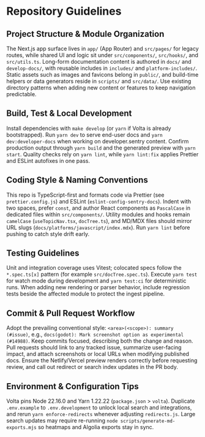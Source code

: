 # Repository Guidelines

## Project Structure & Module Organization
The Next.js app surface lives in `app/` (App Router) and `src/pages/` for legacy routes, while shared UI and logic sit under `src/components/`, `src/hooks/`, and `src/utils.ts`. Long-form documentation content is authored in `docs/` and `develop-docs/`, with reusable includes in `includes/` and `platform-includes/`. Static assets such as images and favicons belong in `public/`, and build-time helpers or data generators reside in `scripts/` and `src/data/`. Use existing directory patterns when adding new content or features to keep navigation predictable.

## Build, Test & Local Development
Install dependencies with `make develop` (or `yarn` if Volta is already bootstrapped). Run `yarn dev` to serve end-user docs and `yarn dev:developer-docs` when working on developer.sentry content. Confirm production output through `yarn build` and the generated preview with `yarn start`. Quality checks rely on `yarn lint`, while `yarn lint:fix` applies Prettier and ESLint autofixes in one pass.

## Coding Style & Naming Conventions
This repo is TypeScript-first and formats code via Prettier (see `prettier.config.js`) and ESLint (`eslint-config-sentry-docs`). Indent with two spaces, prefer `const`, and author React components as `PascalCase` in dedicated files within `src/components/`. Utility modules and hooks remain `camelCase` (`useTopicNav.tsx`, `docTree.ts`), and MD/MDX files should mirror URL slugs (`docs/platforms/javascript/index.mdx`). Run `yarn lint` before pushing to catch style drift early.

## Testing Guidelines
Unit and integration coverage uses Vitest; colocated specs follow the `*.spec.ts[x]` pattern (for example `src/docTree.spec.ts`). Execute `yarn test` for watch mode during development and `yarn test:ci` for deterministic runs. When adding new rendering or parser behavior, include regression tests beside the affected module to protect the ingest pipeline.

## Commit & Pull Request Workflow
Adopt the prevailing conventional style: `<area>(<scope>): summary (#issue)`, e.g., `docs(godot): Mark screenshot option as experimental (#14988)`. Keep commits focused, describing both the change and reason. Pull requests should link to any tracked issue, summarize user-facing impact, and attach screenshots or local URLs when modifying published docs. Ensure the Netlify/Vercel preview renders correctly before requesting review, and call out redirect or search index updates in the PR body.

## Environment & Configuration Tips
Volta pins Node 22.16.0 and Yarn 1.22.22 (`package.json` > `volta`). Duplicate `.env.example` to `.env.development` to unlock local search and integrations, and rerun `yarn enforce-redirects` whenever adjusting `redirects.js`. Large search updates may require re-running `node scripts/generate-md-exports.mjs` so heatmaps and Algolia exports stay in sync.
